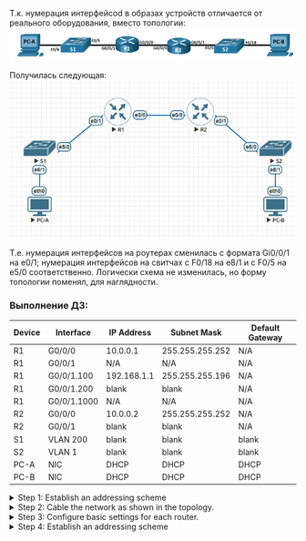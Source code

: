 Т.к. нумерация интерфейсоd в образах устройств отличается от реального оборудования, вместо топологии:
![](https://github.com/Etherne1/otus_network_engineer/blob/main/Lab03/Pasted%20image%2020241020151723.png?raw=true)  


Получилась следующая:  
![](https://github.com/Etherne1/otus_network_engineer/blob/main/Lab03/Pasted%20image%2020241020152404.png?raw=true)

Т.е. нумерация интерфейсов на роутерах сменилась с формата Gi0/0/1 на e0/1; нумерация интерфейсов на свитчах с F0/18 на e8/1 и с F0/5 на e5/0 соответственно.
Логически схема не изменилась, но форму топологии поменял, для наглядности.

### Выполнение ДЗ:


|Device|Interface|IP Address|Subnet Mask|Default Gateway|
|---|---|---|---|---|
|R1|G0/0/0|10.0.0.1|255.255.255.252|N/A|
|R1|G0/0/1|N/A|N/A|N/A|
|R1|G0/0/1.100|192.168.1.1|255.255.255.196|N/A|
|R1|G0/0/1.200|blank|blank|N/A|
|R1|G0/0/1.1000|N/A|N/A|N/A|
|R2|G0/0/0|10.0.0.2|255.255.255.252|N/A|
|R2|G0/0/1|blank|blank|N/A|
|S1|VLAN 200|blank|blank|blank|
|S2|VLAN 1|blank|blank|blank|
|PC-A|NIC|DHCP|DHCP|DHCP|
|PC-B|NIC|DHCP|DHCP|DHCP|



<details>
  <summary> Step 1: Establish an addressing scheme</summary>
 Subnet the network 192.168.1.0/24 to meet the following requirements: \
 


   
 a. One subnet, “Subnet A”, supporting 58 hosts (the client VLAN at R1).

Subnet A: 
```
192.168.1.0/26
```

Record the first IP address in the Addressing Table for R1 G0/0/1.100.

b. One subnet, “Subnet B”, supporting 28 hosts (the management VLAN at R1).

Subnet B: 
```
192.168.1.64/27
```

aRecord the first IP address in the Addressing Table for R1 G0/0/1.200. Record the second IP address in the Address Table for S1 VLAN 200 and enter the associated default gateway.

c. One subnet, “Subnet C”, supporting 12 hosts (the client network at R2).

Subnet C: 
```
192.168.1.96/28
```

Record the first IP address in the Addressing Table for R2 G0/0/1.
  
</details>


<details>
  <summary> Step 2: Cable the network as shown in the topology.</summary>
  Done.
 </details>
 
<details>
 <summary> Step 3: Configure basic settings for each router.</summary>


```
ena
clock set 14:40:00 20 october 2024
conf t
no ip domain-lookup
banner motd "unauthorized access is prohibited"
line vty 0 4
 login local
 password cisco
 line con 0 
 password cisco
 logging syn
enable secret cisco
service password-encryption
end
wr
```

</details>

<details>
  <summary> Step 4: Establish an addressing scheme</summary>
  
a. Activate interface G0/0/1 on the router.

b. Configure sub-interfaces for each VLAN as required by the IP addressing table. All sub-interfaces use 802.1Q encapsulation and are assigned the first usable address from the IP address pool you have calculated. Ensure the sub-interface for the native VLAN does not have an IP address assigned. Include a description for each sub-interface.

c. Verify the sub-interfaces are operational.
  </details>